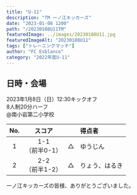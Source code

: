 ```yaml
---
title: "U-11"
description: "TM 一ノ江キッカーズ"
date: "2023-01-08 1200"
path: "/20230108U11TM"
featuredImage: ../images/20230108U11.jpg
featuredImageAlt: "20230108U11"
tags: ["トレーニングマッチ"]
author: "FC Esblanco"
category: "2022年度U-11"
---
```


## 日時・会場

2023年1月8日（日）12:30キックオフ<br>
8人制20分ハーフ<br>
@南小岩第二小学校

| No.| スコア |   | 得点者  |
|:--:|:------:|:-:|:--------|
| 1  | 1-1</br>（前半0-1）| △ |ゆうじん|
| 2  | 2-2 </br>（前半1-2）| △ |りょう、はるき|


一ノ江キッカーズの皆様、ありがとうございました。